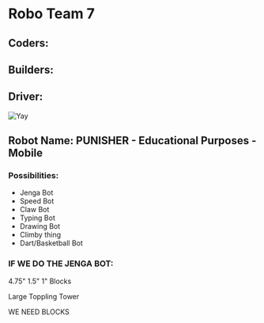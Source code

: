 # Robo Team 7

## Coders:
## Builders:
## Driver:

![Yay](https://assets.stickpng.com/images/580b57fbd9996e24bc43bdfa.png)

## Robot Name: PUNISHER - Educational Purposes - Mobile

### Possibilities:
* Jenga Bot
* Speed Bot
* Claw Bot
* Typing Bot
* Drawing Bot
* Climby thing
* Dart/Basketball Bot

### IF WE DO THE JENGA BOT:
4.75" 1.5" 1" Blocks

Large Toppling Tower

WE NEED BLOCKS
